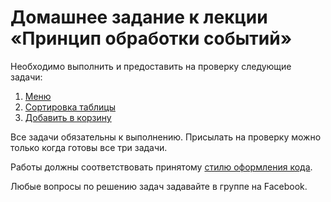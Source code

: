 # Домашнее задание к лекции «Принцип обработки событий»

Необходимо выполнить и предоставить на проверку следующие задачи:

1. [Меню](./menu/)
2. [Сортировка таблицы](./table/)
3. [Добавить в корзину](./shop/)

Все задачи обязательны к выполнению. Присылать на проверку можно только когда готовы все три задачи.

Работы должны соответствовать принятому [стилю оформления кода](https://netology-university.bitbucket.io/codestyle/).

Любые вопросы по решению задач задавайте в группе на Facebook.
